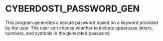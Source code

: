 # CYBERDOSTI_PASSWORD_GEN
This program generates a secure password based on a keyword provided by the user. The user can choose whether to include uppercase letters, numbers, and symbols in the generated password.

